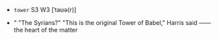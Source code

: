 - `tower` S3 W3 [ˈtaʊə(r)]



- " "The Syrians?" "This is the original Tower of Babel," Harris said —— the heart of the matter